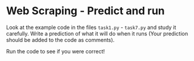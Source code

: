 # Web Scraping  - Predict and run
Look at the example code in the files ```task1.py``` - ```task7.py``` and study it carefully.  Write a prediction of what it will do when it runs (Your prediction should be added to the code as comments). 

Run the code to see if you were correct!